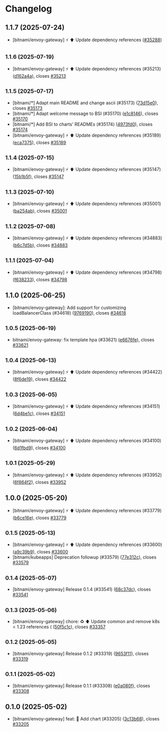 # Changelog

## 1.1.7 (2025-07-24)

* [bitnami/envoy-gateway] :zap: :arrow_up: Update dependency references ([#35288](https://github.com/bitnami/charts/pull/35288))

## <small>1.1.6 (2025-07-19)</small>

* [bitnami/envoy-gateway] :zap: :arrow_up: Update dependency references (#35213) ([d162a4a](https://github.com/bitnami/charts/commit/d162a4af7205bb23064fb7b2c477fbbdb384566c)), closes [#35213](https://github.com/bitnami/charts/issues/35213)

## <small>1.1.5 (2025-07-17)</small>

* [bitnami/*] Adapt main README and change ascii (#35173) ([73d15e0](https://github.com/bitnami/charts/commit/73d15e03e04647efa902a1d14a09ea8657429cd0)), closes [#35173](https://github.com/bitnami/charts/issues/35173)
* [bitnami/*] Adapt welcome message to BSI (#35170) ([e1c8146](https://github.com/bitnami/charts/commit/e1c8146831516fb35de736a6f3fd10e5e7a44286)), closes [#35170](https://github.com/bitnami/charts/issues/35170)
* [bitnami/*] Add BSI to charts' READMEs (#35174) ([4973fd0](https://github.com/bitnami/charts/commit/4973fd08dd7e95398ddcc4054538023b542e19f2)), closes [#35174](https://github.com/bitnami/charts/issues/35174)
* [bitnami/envoy-gateway] :zap: :arrow_up: Update dependency references (#35189) ([eca7375](https://github.com/bitnami/charts/commit/eca73755cdd1d01c32460c9f43c2ff4ca4da0c24)), closes [#35189](https://github.com/bitnami/charts/issues/35189)

## <small>1.1.4 (2025-07-15)</small>

* [bitnami/envoy-gateway] :zap: :arrow_up: Update dependency references (#35147) ([15b1b5f](https://github.com/bitnami/charts/commit/15b1b5f3dc9520fe914cc0e0a74563ca6abf0c51)), closes [#35147](https://github.com/bitnami/charts/issues/35147)

## <small>1.1.3 (2025-07-10)</small>

* [bitnami/envoy-gateway] :zap: :arrow_up: Update dependency references (#35001) ([ba254ab](https://github.com/bitnami/charts/commit/ba254abfa1377b093b2014bb3cc93e5af312c339)), closes [#35001](https://github.com/bitnami/charts/issues/35001)

## <small>1.1.2 (2025-07-08)</small>

* [bitnami/envoy-gateway] :zap: :arrow_up: Update dependency references (#34883) ([b6c7d5b](https://github.com/bitnami/charts/commit/b6c7d5b881ddb943694177de17f24fcde4c3c667)), closes [#34883](https://github.com/bitnami/charts/issues/34883)

## <small>1.1.1 (2025-07-04)</small>

* [bitnami/envoy-gateway] :zap: :arrow_up: Update dependency references (#34798) ([f638233](https://github.com/bitnami/charts/commit/f638233febeb4aa7760e7ab5b7ea907e05e3b3fa)), closes [#34798](https://github.com/bitnami/charts/issues/34798)

## 1.1.0 (2025-06-25)

* [bitnami/envoy-gateway]: Add support for customizing loadBalancerClass (#34618) ([9769190](https://github.com/bitnami/charts/commit/9769190aa7f7c3244a458f0abb89a68d899ea450)), closes [#34618](https://github.com/bitnami/charts/issues/34618)

## <small>1.0.5 (2025-06-19)</small>

* bitnami/envoy-gateway: fix template hpa (#33621) ([e6676fe](https://github.com/bitnami/charts/commit/e6676febc2ef79222d7342dbe1d83caa1fbcee0a)), closes [#33621](https://github.com/bitnami/charts/issues/33621)

## <small>1.0.4 (2025-06-13)</small>

* [bitnami/envoy-gateway] :zap: :arrow_up: Update dependency references (#34422) ([8f6de19](https://github.com/bitnami/charts/commit/8f6de19ad1e2c0d54a25eb35bcb2e3d86ae44592)), closes [#34422](https://github.com/bitnami/charts/issues/34422)

## <small>1.0.3 (2025-06-05)</small>

* [bitnami/envoy-gateway] :zap: :arrow_up: Update dependency references (#34151) ([6d4be1c](https://github.com/bitnami/charts/commit/6d4be1cc84878ff60fe7127e52d5076ad137b1cb)), closes [#34151](https://github.com/bitnami/charts/issues/34151)

## <small>1.0.2 (2025-06-04)</small>

* [bitnami/envoy-gateway] :zap: :arrow_up: Update dependency references (#34100) ([6d1fbd9](https://github.com/bitnami/charts/commit/6d1fbd994e5f241a502c5dec399e354648cb4938)), closes [#34100](https://github.com/bitnami/charts/issues/34100)

## <small>1.0.1 (2025-05-29)</small>

* [bitnami/envoy-gateway] :zap: :arrow_up: Update dependency references (#33952) ([6f864f2](https://github.com/bitnami/charts/commit/6f864f284cafa51ef996b47a2be8a963cb23f30c)), closes [#33952](https://github.com/bitnami/charts/issues/33952)

## 1.0.0 (2025-05-20)

* [bitnami/envoy-gateway] :zap: :arrow_up: Update dependency references (#33779) ([b6ce16e](https://github.com/bitnami/charts/commit/b6ce16ec73428c15857b1288ecfcfecde5046468)), closes [#33779](https://github.com/bitnami/charts/issues/33779)

## <small>0.1.5 (2025-05-13)</small>

* [bitnami/envoy-gateway] :zap: :arrow_up: Update dependency references (#33600) ([a9c39b9](https://github.com/bitnami/charts/commit/a9c39b9c0bedec6648789b28e300954f9df50e8f)), closes [#33600](https://github.com/bitnami/charts/issues/33600)
* [bitnami/kubeapps] Deprecation followup (#33579) ([77e312c](https://github.com/bitnami/charts/commit/77e312c1772d4d7c4dc5d3ac0e80f4e452e3a062)), closes [#33579](https://github.com/bitnami/charts/issues/33579)

## <small>0.1.4 (2025-05-07)</small>

* [bitnami/envoy-gateway] Release 0.1.4 (#33541) ([68c37dc](https://github.com/bitnami/charts/commit/68c37dcf1363b40e1a14e7b76a46dbc5e7d5b0a1)), closes [#33541](https://github.com/bitnami/charts/issues/33541)

## <small>0.1.3 (2025-05-06)</small>

* [bitnami/envoy-gateway] chore: :recycle: :arrow_up: Update common and remove k8s < 1.23 references ( ([50f5c1c](https://github.com/bitnami/charts/commit/50f5c1c3332132862159af01f9f0a7d6afd05447)), closes [#33357](https://github.com/bitnami/charts/issues/33357)

## <small>0.1.2 (2025-05-05)</small>

* [bitnami/envoy-gateway] Release 0.1.2 (#33319) ([9653f11](https://github.com/bitnami/charts/commit/9653f11546f005c0e51c7589e0d29f2230f3debf)), closes [#33319](https://github.com/bitnami/charts/issues/33319)

## <small>0.1.1 (2025-05-02)</small>

* [bitnami/envoy-gateway] Release 0.1.1 (#33308) ([e0a080f](https://github.com/bitnami/charts/commit/e0a080fcf4982dec54156d0b24361f377e18e982)), closes [#33308](https://github.com/bitnami/charts/issues/33308)

## 0.1.0 (2025-05-02)

* [bitnami/envoy-gateway] feat: :tada: Add chart (#33205) ([3c13b68](https://github.com/bitnami/charts/commit/3c13b68d21f4042d34e51c8b0dd25966db945507)), closes [#33205](https://github.com/bitnami/charts/issues/33205)
